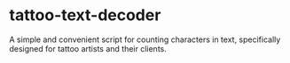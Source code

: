 # tattoo-text-decoder
A simple and convenient script for counting characters in text, specifically designed for tattoo artists and their clients.
